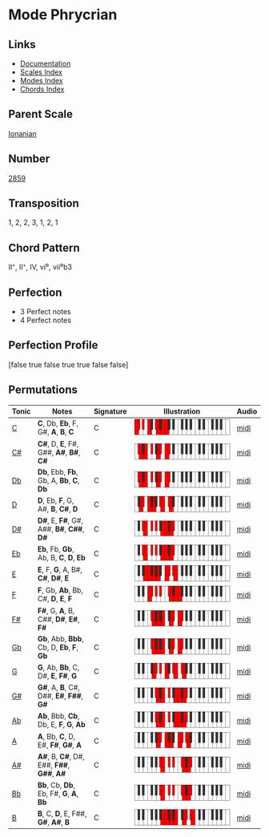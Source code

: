 # Mode Phrycrian

## Links

- [Documentation](README.md)
- [Scales Index](Scales.md)
- [Modes Index](Modes.md)
- [Chords Index](Chords.md)

## Parent Scale

[Ionanian](ScaleIonanian.md)

## Number

[2859](https://ianring.com/musictheory/scales/2859)

## Transposition

1, 2, 2, 3, 1, 2, 1

## Chord Pattern

II⁺, II⁺, IV, vi⁰, vii⁰b3

## Perfection

- 3 Perfect notes
- 4 Perfect notes

## Perfection Profile

[false true false true true false false]

## Permutations

| Tonic | Notes | Signature | Illustration | Audio |
|-------|-------|-----------|--------------|-------|
| [C](ModeCNaturalPhrycrian.md) | **C**, Db, **Eb**, F, G#, **A**, **B**, **C** | C | ![CNaturalPhrycrian](ModeCNaturalPhrycrian.png) | [midi](https://github.com/edipermadi/music/blob/main/docs/ModeCNaturalPhrycrian.mid?raw=true) |
| [C#](ModeCSharpPhrycrian.md) | **C#**, D, **E**, F#, G##, **A#**, **B#**, **C#** | C | ![CSharpPhrycrian](ModeCSharpPhrycrian.png) | [midi](https://github.com/edipermadi/music/blob/main/docs/ModeCSharpPhrycrian.mid?raw=true) |
| [Db](ModeDFlatPhrycrian.md) | **Db**, Ebb, **Fb**, Gb, A, **Bb**, **C**, **Db** | C | ![DFlatPhrycrian](ModeDFlatPhrycrian.png) | [midi](https://github.com/edipermadi/music/blob/main/docs/ModeDFlatPhrycrian.mid?raw=true) |
| [D](ModeDNaturalPhrycrian.md) | **D**, Eb, **F**, G, A#, **B**, **C#**, **D** | C | ![DNaturalPhrycrian](ModeDNaturalPhrycrian.png) | [midi](https://github.com/edipermadi/music/blob/main/docs/ModeDNaturalPhrycrian.mid?raw=true) |
| [D#](ModeDSharpPhrycrian.md) | **D#**, E, **F#**, G#, A##, **B#**, **C##**, **D#** | C | ![DSharpPhrycrian](ModeDSharpPhrycrian.png) | [midi](https://github.com/edipermadi/music/blob/main/docs/ModeDSharpPhrycrian.mid?raw=true) |
| [Eb](ModeEFlatPhrycrian.md) | **Eb**, Fb, **Gb**, Ab, B, **C**, **D**, **Eb** | C | ![EFlatPhrycrian](ModeEFlatPhrycrian.png) | [midi](https://github.com/edipermadi/music/blob/main/docs/ModeEFlatPhrycrian.mid?raw=true) |
| [E](ModeENaturalPhrycrian.md) | **E**, F, **G**, A, B#, **C#**, **D#**, **E** | C | ![ENaturalPhrycrian](ModeENaturalPhrycrian.png) | [midi](https://github.com/edipermadi/music/blob/main/docs/ModeENaturalPhrycrian.mid?raw=true) |
| [F](ModeFNaturalPhrycrian.md) | **F**, Gb, **Ab**, Bb, C#, **D**, **E**, **F** | C | ![FNaturalPhrycrian](ModeFNaturalPhrycrian.png) | [midi](https://github.com/edipermadi/music/blob/main/docs/ModeFNaturalPhrycrian.mid?raw=true) |
| [F#](ModeFSharpPhrycrian.md) | **F#**, G, **A**, B, C##, **D#**, **E#**, **F#** | C | ![FSharpPhrycrian](ModeFSharpPhrycrian.png) | [midi](https://github.com/edipermadi/music/blob/main/docs/ModeFSharpPhrycrian.mid?raw=true) |
| [Gb](ModeGFlatPhrycrian.md) | **Gb**, Abb, **Bbb**, Cb, D, **Eb**, **F**, **Gb** | C | ![GFlatPhrycrian](ModeGFlatPhrycrian.png) | [midi](https://github.com/edipermadi/music/blob/main/docs/ModeGFlatPhrycrian.mid?raw=true) |
| [G](ModeGNaturalPhrycrian.md) | **G**, Ab, **Bb**, C, D#, **E**, **F#**, **G** | C | ![GNaturalPhrycrian](ModeGNaturalPhrycrian.png) | [midi](https://github.com/edipermadi/music/blob/main/docs/ModeGNaturalPhrycrian.mid?raw=true) |
| [G#](ModeGSharpPhrycrian.md) | **G#**, A, **B**, C#, D##, **E#**, **F##**, **G#** | C | ![GSharpPhrycrian](ModeGSharpPhrycrian.png) | [midi](https://github.com/edipermadi/music/blob/main/docs/ModeGSharpPhrycrian.mid?raw=true) |
| [Ab](ModeAFlatPhrycrian.md) | **Ab**, Bbb, **Cb**, Db, E, **F**, **G**, **Ab** | C | ![AFlatPhrycrian](ModeAFlatPhrycrian.png) | [midi](https://github.com/edipermadi/music/blob/main/docs/ModeAFlatPhrycrian.mid?raw=true) |
| [A](ModeANaturalPhrycrian.md) | **A**, Bb, **C**, D, E#, **F#**, **G#**, **A** | C | ![ANaturalPhrycrian](ModeANaturalPhrycrian.png) | [midi](https://github.com/edipermadi/music/blob/main/docs/ModeANaturalPhrycrian.mid?raw=true) |
| [A#](ModeASharpPhrycrian.md) | **A#**, B, **C#**, D#, E##, **F##**, **G##**, **A#** | C | ![ASharpPhrycrian](ModeASharpPhrycrian.png) | [midi](https://github.com/edipermadi/music/blob/main/docs/ModeASharpPhrycrian.mid?raw=true) |
| [Bb](ModeBFlatPhrycrian.md) | **Bb**, Cb, **Db**, Eb, F#, **G**, **A**, **Bb** | C | ![BFlatPhrycrian](ModeBFlatPhrycrian.png) | [midi](https://github.com/edipermadi/music/blob/main/docs/ModeBFlatPhrycrian.mid?raw=true) |
| [B](ModeBNaturalPhrycrian.md) | **B**, C, **D**, E, F##, **G#**, **A#**, **B** | C | ![BNaturalPhrycrian](ModeBNaturalPhrycrian.png) | [midi](https://github.com/edipermadi/music/blob/main/docs/ModeBNaturalPhrycrian.mid?raw=true) |
